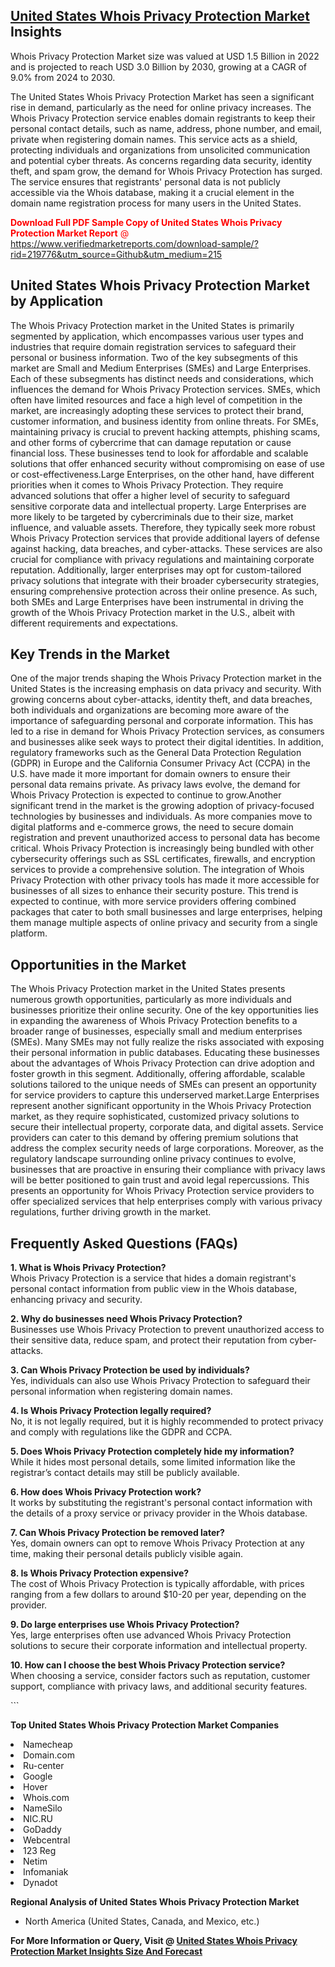 <h2><a href="https://www.verifiedmarketreports.com/download-sample/?rid=219776&amp;utm_source=Github&amp;utm_medium=215" target="_blank">United States Whois Privacy Protection Market</a> Insights</h2><p>Whois Privacy Protection Market size was valued at USD 1.5 Billion in 2022 and is projected to reach USD 3.0 Billion by 2030, growing at a CAGR of 9.0% from 2024 to 2030.</p><p><p>The United States Whois Privacy Protection Market has seen a significant rise in demand, particularly as the need for online privacy increases. The Whois Privacy Protection service enables domain registrants to keep their personal contact details, such as name, address, phone number, and email, private when registering domain names. This service acts as a shield, protecting individuals and organizations from unsolicited communication and potential cyber threats. As concerns regarding data security, identity theft, and spam grow, the demand for Whois Privacy Protection has surged. The service ensures that registrants' personal data is not publicly accessible via the Whois database, making it a crucial element in the domain name registration process for many users in the United States. <p><span class=""><span style="color: #ff0000;"><strong>Download Full PDF Sample Copy of United States Whois Privacy Protection Market Report</strong> @ </span><a href="https://www.verifiedmarketreports.com/download-sample/?rid=219776&amp;utm_source=Github&amp;utm_medium=215" target="_blank">https://www.verifiedmarketreports.com/download-sample/?rid=219776&amp;utm_source=Github&amp;utm_medium=215</a></span></p></p><h2>United States Whois Privacy Protection Market by Application</h2><p>The Whois Privacy Protection market in the United States is primarily segmented by application, which encompasses various user types and industries that require domain registration services to safeguard their personal or business information. Two of the key subsegments of this market are Small and Medium Enterprises (SMEs) and Large Enterprises. Each of these subsegments has distinct needs and considerations, which influences the demand for Whois Privacy Protection services. SMEs, which often have limited resources and face a high level of competition in the market, are increasingly adopting these services to protect their brand, customer information, and business identity from online threats. For SMEs, maintaining privacy is crucial to prevent hacking attempts, phishing scams, and other forms of cybercrime that can damage reputation or cause financial loss. These businesses tend to look for affordable and scalable solutions that offer enhanced security without compromising on ease of use or cost-effectiveness.Large Enterprises, on the other hand, have different priorities when it comes to Whois Privacy Protection. They require advanced solutions that offer a higher level of security to safeguard sensitive corporate data and intellectual property. Large Enterprises are more likely to be targeted by cybercriminals due to their size, market influence, and valuable assets. Therefore, they typically seek more robust Whois Privacy Protection services that provide additional layers of defense against hacking, data breaches, and cyber-attacks. These services are also crucial for compliance with privacy regulations and maintaining corporate reputation. Additionally, larger enterprises may opt for custom-tailored privacy solutions that integrate with their broader cybersecurity strategies, ensuring comprehensive protection across their online presence. As such, both SMEs and Large Enterprises have been instrumental in driving the growth of the Whois Privacy Protection market in the U.S., albeit with different requirements and expectations.</p><h2>Key Trends in the Market</h2><p>One of the major trends shaping the Whois Privacy Protection market in the United States is the increasing emphasis on data privacy and security. With growing concerns about cyber-attacks, identity theft, and data breaches, both individuals and organizations are becoming more aware of the importance of safeguarding personal and corporate information. This has led to a rise in demand for Whois Privacy Protection services, as consumers and businesses alike seek ways to protect their digital identities. In addition, regulatory frameworks such as the General Data Protection Regulation (GDPR) in Europe and the California Consumer Privacy Act (CCPA) in the U.S. have made it more important for domain owners to ensure their personal data remains private. As privacy laws evolve, the demand for Whois Privacy Protection is expected to continue to grow.Another significant trend in the market is the growing adoption of privacy-focused technologies by businesses and individuals. As more companies move to digital platforms and e-commerce grows, the need to secure domain registration and prevent unauthorized access to personal data has become critical. Whois Privacy Protection is increasingly being bundled with other cybersecurity offerings such as SSL certificates, firewalls, and encryption services to provide a comprehensive solution. The integration of Whois Privacy Protection with other privacy tools has made it more accessible for businesses of all sizes to enhance their security posture. This trend is expected to continue, with more service providers offering combined packages that cater to both small businesses and large enterprises, helping them manage multiple aspects of online privacy and security from a single platform.</p><h2>Opportunities in the Market</h2><p>The Whois Privacy Protection market in the United States presents numerous growth opportunities, particularly as more individuals and businesses prioritize their online security. One of the key opportunities lies in expanding the awareness of Whois Privacy Protection benefits to a broader range of businesses, especially small and medium enterprises (SMEs). Many SMEs may not fully realize the risks associated with exposing their personal information in public databases. Educating these businesses about the advantages of Whois Privacy Protection can drive adoption and foster growth in this segment. Additionally, offering affordable, scalable solutions tailored to the unique needs of SMEs can present an opportunity for service providers to capture this underserved market.Large Enterprises represent another significant opportunity in the Whois Privacy Protection market, as they require sophisticated, customized privacy solutions to secure their intellectual property, corporate data, and digital assets. Service providers can cater to this demand by offering premium solutions that address the complex security needs of large corporations. Moreover, as the regulatory landscape surrounding online privacy continues to evolve, businesses that are proactive in ensuring their compliance with privacy laws will be better positioned to gain trust and avoid legal repercussions. This presents an opportunity for Whois Privacy Protection service providers to offer specialized services that help enterprises comply with various privacy regulations, further driving growth in the market.</p><h2>Frequently Asked Questions (FAQs)</h2><p><strong>1. What is Whois Privacy Protection?</strong><br>Whois Privacy Protection is a service that hides a domain registrant's personal contact information from public view in the Whois database, enhancing privacy and security.</p><p><strong>2. Why do businesses need Whois Privacy Protection?</strong><br>Businesses use Whois Privacy Protection to prevent unauthorized access to their sensitive data, reduce spam, and protect their reputation from cyber-attacks.</p><p><strong>3. Can Whois Privacy Protection be used by individuals?</strong><br>Yes, individuals can also use Whois Privacy Protection to safeguard their personal information when registering domain names.</p><p><strong>4. Is Whois Privacy Protection legally required?</strong><br>No, it is not legally required, but it is highly recommended to protect privacy and comply with regulations like the GDPR and CCPA.</p><p><strong>5. Does Whois Privacy Protection completely hide my information?</strong><br>While it hides most personal details, some limited information like the registrar’s contact details may still be publicly available.</p><p><strong>6. How does Whois Privacy Protection work?</strong><br>It works by substituting the registrant's personal contact information with the details of a proxy service or privacy provider in the Whois database.</p><p><strong>7. Can Whois Privacy Protection be removed later?</strong><br>Yes, domain owners can opt to remove Whois Privacy Protection at any time, making their personal details publicly visible again.</p><p><strong>8. Is Whois Privacy Protection expensive?</strong><br>The cost of Whois Privacy Protection is typically affordable, with prices ranging from a few dollars to around $10-20 per year, depending on the provider.</p><p><strong>9. Do large enterprises use Whois Privacy Protection?</strong><br>Yes, large enterprises often use advanced Whois Privacy Protection solutions to secure their corporate information and intellectual property.</p><p><strong>10. How can I choose the best Whois Privacy Protection service?</strong><br>When choosing a service, consider factors such as reputation, customer support, compliance with privacy laws, and additional security features.</p>```</p><p><strong>Top United States Whois Privacy Protection Market Companies</strong></p><div data-test-id=""><p><li>Namecheap</li><li> Domain.com</li><li> Ru-center</li><li> Google</li><li> Hover</li><li> Whois.com</li><li> NameSilo</li><li> NIC.RU</li><li> GoDaddy</li><li> Webcentral</li><li> 123 Reg</li><li> Netim</li><li> Infomaniak</li><li> Dynadot</li></p><div><strong>Regional Analysis of&nbsp;United States Whois Privacy Protection Market</strong></div><ul><li dir="ltr"><p dir="ltr">North America&nbsp;(United States, Canada, and Mexico, etc.)</p></li></ul><p><strong>For More Information or Query, Visit @&nbsp;</strong><strong><a href="https://www.verifiedmarketreports.com/product/whois-privacy-protection-market/?utm_source=Github&amp;utm_medium=215" target="_blank">United States Whois Privacy Protection Market Insights Size And Forecast</a></strong></p></div>
